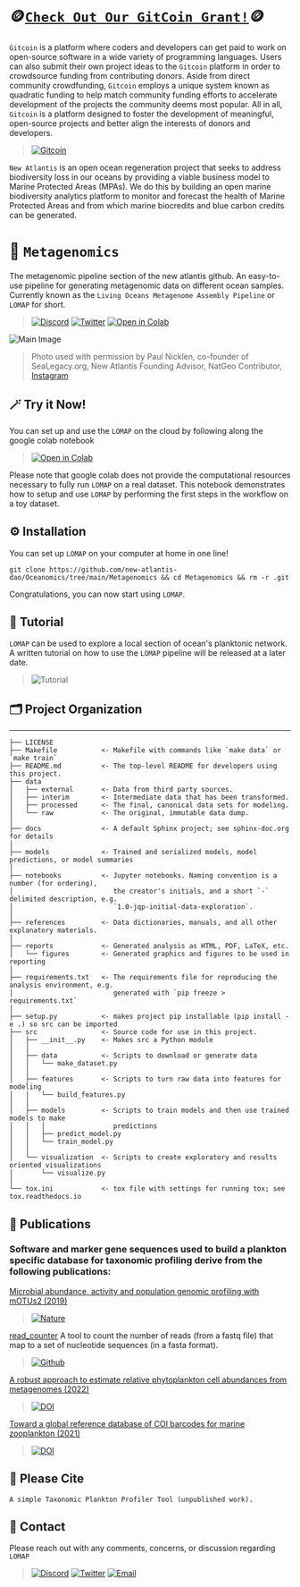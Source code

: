 # 🪙[`Check Out Our GitCoin Grant!`](https://gitcoin.co/grants/7126/new-atlantis-unlocking-marine-biodiversity-blue-c)🪙

`Gitcoin` is a platform where coders and developers can get paid to work on open-source software in a wide variety of programming languages. Users can also submit their own project ideas to the `Gitcoin` platform in order to crowdsource funding from contributing donors. Aside from direct community crowdfunding, `Gitcoin` employs a unique system known as quadratic funding to help match community funding efforts to accelerate development of the projects the community deems most popular. All in all, `Gitcoin` is a platform designed to foster the development of meaningful, open-source projects and better align the interests of donors and developers.

> [![Gitcoin](https://img.shields.io/badge/GitCoin-New%20Atlantis-F3587D)](https://gitcoin.co/grants/7126/new-atlantis-unlocking-marine-biodiversity-blue-c)

`New Atlantis` is an open ocean regeneration project that seeks to address biodiversity loss in our oceans by providing a viable business model to Marine Protected Areas (MPAs).  We do this by building an open marine biodiversity analytics platform to monitor and forecast the health of Marine Protected Areas and from which marine biocredits and blue carbon credits can be generated.


# 🧬 `Metagenomics`

The metagenomic pipeline section of the new atlantis github. An easy-to-use pipeline for generating metagenomic data on different ocean samples.
Currently known as the `Living Oceans Metagenome Assembly Pipeline` or `LOMAP` for short.

> [![Discord](https://img.shields.io/badge/Discord-New%20Atlantis-7289da)](https://discord.gg/newatlantis)
[![Twitter](https://img.shields.io/badge/Twitter-%40NewAtlantisDAO-00acee)](https://twitter.com/NewAtlantisDAO)
[![Open in Colab](https://colab.research.google.com/assets/colab-badge.svg)](https://colab.research.google.com/github.com/new-atlantis-dao/Oceanomics/blob/main/Metagenomics/notebooks/Custom_DB_MTG/CustomDB_MTG_Taxa_Profiling_v1.0.ipynb)

![Main Image](https://github.com/new-atlantis-dao/presentations/blob/main/Orcas%20Norway-220116-00461.jpg)
>Photo used with permission by Paul Nicklen, co-founder of SeaLegacy.org, New Atlantis Founding Advisor, NatGeo Contributor, [Instagram](https://www.instagram.com/paulnicklen/) 




## 🪄 Try it Now!
You can set up and use the `LOMAP` on the cloud by following along the google colab notebook

>[![Open in Colab](https://colab.research.google.com/assets/colab-badge.svg)](https://colab.research.google.com/github.com/new-atlantis-dao/Oceanomics/blob/main/Metagenomics/notebooks/Custom_DB_MTG/CustomDB_MTG_Taxa_Profiling_v1.0.ipynb)

Please note that google colab does not provide the computational resources necessary to fully run `LOMAP` on a real dataset. This notebook demonstrates how to setup and use `LOMAP` by performing the first steps in the workflow on a toy dataset.


## ⚙️ Installation
You can set up `LOMAP` on your computer at home in one line!
```
git clone https://github.com/new-atlantis-dao/Oceanomics/tree/main/Metagenomics && cd Metagenomics && rm -r .git
```
Congratulations, you can now start using `LOMAP`.

## 📯 Tutorial
`LOMAP` can be used to explore  a local section of ocean's planktonic network. A written tutorial on how to use the `LOMAP` pipeline will be released at a later date.

> ![Tutorial](https://img.shields.io/badge/LOMAP-Tutorial-%23d8b365)



## 🗂 Project Organization
------------

    ├── LICENSE
    ├── Makefile           <- Makefile with commands like `make data` or `make train`
    ├── README.md          <- The top-level README for developers using this project.
    ├── data
    │   ├── external       <- Data from third party sources.
    │   ├── interim        <- Intermediate data that has been transformed.
    │   ├── processed      <- The final, canonical data sets for modeling.
    │   └── raw            <- The original, immutable data dump.
    │
    ├── docs               <- A default Sphinx project; see sphinx-doc.org for details
    │
    ├── models             <- Trained and serialized models, model predictions, or model summaries
    │
    ├── notebooks          <- Jupyter notebooks. Naming convention is a number (for ordering),
    │                         the creator's initials, and a short `-` delimited description, e.g.
    │                         `1.0-jqp-initial-data-exploration`.
    │
    ├── references         <- Data dictionaries, manuals, and all other explanatory materials.
    │
    ├── reports            <- Generated analysis as HTML, PDF, LaTeX, etc.
    │   └── figures        <- Generated graphics and figures to be used in reporting
    │
    ├── requirements.txt   <- The requirements file for reproducing the analysis environment, e.g.
    │                         generated with `pip freeze > requirements.txt`
    │
    ├── setup.py           <- makes project pip installable (pip install -e .) so src can be imported
    ├── src                <- Source code for use in this project.
    │   ├── __init__.py    <- Makes src a Python module
    │   │
    │   ├── data           <- Scripts to download or generate data
    │   │   └── make_dataset.py
    │   │
    │   ├── features       <- Scripts to turn raw data into features for modeling
    │   │   └── build_features.py
    │   │
    │   ├── models         <- Scripts to train models and then use trained models to make
    │   │   │                 predictions
    │   │   ├── predict_model.py
    │   │   └── train_model.py
    │   │
    │   └── visualization  <- Scripts to create exploratory and results oriented visualizations
    │       └── visualize.py
    │
    └── tox.ini            <- tox file with settings for running tox; see tox.readthedocs.io

## 📜 Publications
### Software and marker gene sequences used to build a plankton specific database for taxonomic profiling derive from the following publications:

[Microbial abundance, activity and population genomic profiling with mOTUs2 (2019)](https://www.nature.com/articles/s41467-019-08844-4)
> [![Nature](https://img.shields.io/badge/Nature-s41467--019--08844--4-F39B7F)](https://www.nature.com/articles/s41467-019-08844-4)


[read_counter](https://github.com/AlessioMilanese/read_counter)
A tool to count the number of reads (from a fastq file) that map to a set of nucleotide sequences (in a fasta format).
> [![Github](https://img.shields.io/badge/GitHub-read_counter-6e5494)](https://github.com/AlessioMilanese/read_counter)


[A robust approach to estimate relative phytoplankton cell abundances from metagenomes (2022)](https://onlinelibrary.wiley.com/doi/full/10.1111/1755-0998.13592)
> [![DOI](https://img.shields.io/badge/DOI-10.1111%2F1755--0998.13592-B31B1B)](https://onlinelibrary.wiley.com/doi/full/10.1111/1755-0998.13592)

[Toward a global reference database of COI barcodes for marine zooplankton (2021)](https://link.springer.com/article/10.1007/s00227-021-03887-y)
> [![DOI](https://img.shields.io/badge/DOI-10.1007%2Fs00227--021--03887--y-B31B1B)](https://link.springer.com/article/10.1007/s00227-021-03887-y)

## 📝 Please Cite
```
A simple Taxonomic Plankton Profiler Tool (unpublished work).
```
## 📲 Contact
Please reach out with any comments, concerns, or discussion regarding `LOMAP`

> [![Discord](https://img.shields.io/badge/Discord-New%20Atlantis-7289da)](https://discord.gg/newatlantis)
[![Twitter](https://img.shields.io/badge/Twitter-%40NewAtlantisDAO-00acee)](https://twitter.com/NewAtlantisDAO)
[![Email](https://img.shields.io/badge/Email-tom%40newatlantis.io-%23ffce00)](tom@newatlantis.io)

